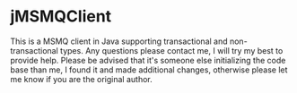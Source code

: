 # jMSMQClient
This is a MSMQ client in Java supporting transactional and non-transactional types. Any questions please contact me, I will try my best to provide help.
Please be advised that it's someone else initializing the code base than me, I found it and made additional changes, otherwise please let me know if you are the original author.
